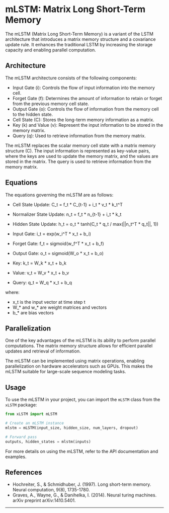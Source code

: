 # mLSTM: Matrix Long Short-Term Memory

The mLSTM (Matrix Long Short-Term Memory) is a variant of the LSTM architecture that introduces a matrix memory structure and a covariance update rule. It enhances the traditional LSTM by increasing the storage capacity and enabling parallel computation.

## Architecture

The mLSTM architecture consists of the following components:

- Input Gate (i): Controls the flow of input information into the memory cell.
- Forget Gate (f): Determines the amount of information to retain or forget from the previous memory cell state.
- Output Gate (o): Controls the flow of information from the memory cell to the hidden state.
- Cell State (C): Stores the long-term memory information as a matrix.
- Key (k) and Value (v): Represent the input information to be stored in the memory matrix.
- Query (q): Used to retrieve information from the memory matrix.

The mLSTM replaces the scalar memory cell state with a matrix memory structure (C). The input information is represented as key-value pairs, where the keys are used to update the memory matrix, and the values are stored in the matrix. The query is used to retrieve information from the memory matrix.

## Equations

The equations governing the mLSTM are as follows:

- Cell State Update:
  C_t = f_t * C_{t-1} + i_t * v_t * k_t^T

- Normalizer State Update:
  n_t = f_t * n_{t-1} + i_t * k_t

- Hidden State Update:
  h_t = o_t * tanh(C_t * q_t / max(||n_t^T * q_t||, 1))

- Input Gate:
  i_t = exp(w_i^T * x_t + b_i)

- Forget Gate:
  f_t = sigmoid(w_f^T * x_t + b_f)

- Output Gate:
  o_t = sigmoid(W_o * x_t + b_o)

- Key:
  k_t = W_k * x_t + b_k

- Value:
  v_t = W_v * x_t + b_v

- Query:
  q_t = W_q * x_t + b_q

where:
- x_t is the input vector at time step t
- W_* and w_* are weight matrices and vectors
- b_* are bias vectors

## Parallelization

One of the key advantages of the mLSTM is its ability to perform parallel computations. The matrix memory structure allows for efficient parallel updates and retrieval of information.

The mLSTM can be implemented using matrix operations, enabling parallelization on hardware accelerators such as GPUs. This makes the mLSTM suitable for large-scale sequence modeling tasks.

## Usage

To use the mLSTM in your project, you can import the `mLSTM` class from the `xLSTM` package:

```python
from xLSTM import mLSTM

# Create an mLSTM instance
mlstm = mLSTM(input_size, hidden_size, num_layers, dropout)

# Forward pass
outputs, hidden_states = mlstm(inputs)
```

For more details on using the mLSTM, refer to the API documentation and examples.

## References

- Hochreiter, S., & Schmidhuber, J. (1997). Long short-term memory. Neural computation, 9(8), 1735-1780.
- Graves, A., Wayne, G., & Danihelka, I. (2014). Neural turing machines. arXiv preprint arXiv:1410.5401.

---